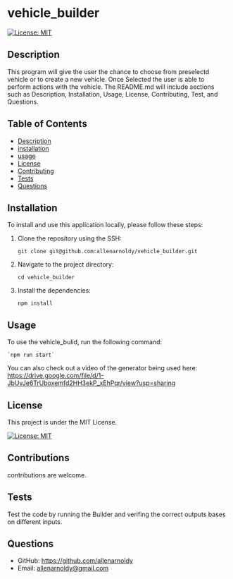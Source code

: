 # vehicle_builder

[![License: MIT](https://img.shields.io/badge/License-MIT-yellow.svg)](https://opensource.org/licenses/MIT)

## Description
This program will give the user the chance to choose from preselectd vehicle or to create a new vehicle. Once Selected the user is able to perform actions with the vehicle. The README.md will include sections such as Description, Installation, Usage, License, Contributing, Test, and Questions.

## Table of Contents
- [Description](#description)
- [installation](#installation)
- [usage](#usage)
- [License](#license)
- [Contributing](#contributing)
- [Tests](#test)
- [Questions](#questions)

## Installation

To install and use this application locally, please follow these steps:

1. Clone the repository using the SSH:

    `git clone git@github.com:allenarnoldy/vehicle_builder.git`
2. Navigate to the project directory:

    `cd vehicle_builder`
3. Install the dependencies:

    `npm install` 

## Usage
To use the vehicle_bulid, run the following command:

    `npm run start`
You can also check out a video of the generator being used here:
https://drive.google.com/file/d/1-JbUvJe6TrUboxemfd2HH3ekP_xEhPqr/view?usp=sharing

## License

This project is under the MIT License.

[![License: MIT](https://img.shields.io/badge/License-MIT-yellow.svg)](https://opensource.org/licenses/MIT)

## Contributions

contributions are welcome.

## Tests

Test the code by running the Builder and verifing the correct outputs bases on different inputs.

## Questions
- GitHub: https://github.com/allenarnoldy
- Email: allenarnoldy@gmail.com
